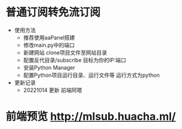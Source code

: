 # 普通订阅转免流订阅 
- 使用方法
  - 推荐使用aaPanel搭建
  - 修改main.py中的端口
  - 新建网站 clone项目文件至网站目录
  - 配置反代目录/subscribe 目标为你的IP:端口
  - 安装Python Manager
  - 配置Python项目运行目录、运行文件等 运行方式为python
- 更新记录
  - 20221014 更新   前端阿嗯
# 前端预览 http://mlsub.huacha.ml/

